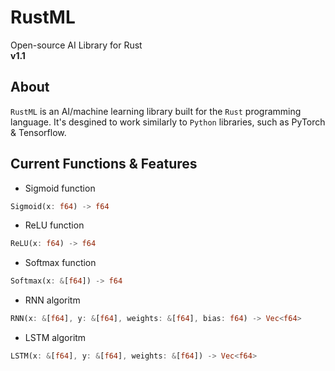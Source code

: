# RustML
Open-source AI Library for Rust <br />
__v1.1__

## About
`RustML` is an AI/machine learning library built for the `Rust` programming language. It's desgined to work similarly to `Python` libraries, such as PyTorch & Tensorflow. 

## Current Functions & Features
- Sigmoid function
```rust
Sigmoid(x: f64) -> f64
```

- ReLU function
```rust
ReLU(x: f64) -> f64
```

- Softmax function
```rust
Softmax(x: &[f64]) -> f64
```

- RNN algoritm
```rust
RNN(x: &[f64], y: &[f64], weights: &[f64], bias: f64) -> Vec<f64> 
```

- LSTM algoritm
```rust
LSTM(x: &[f64], y: &[f64], weights: &[f64]) -> Vec<f64> 
```

